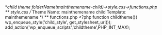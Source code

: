 **child theme
 folderName(mainthemename-child)->style.css->functions.php
** style.css
    /*
    Theme Name: mainthemename child
    Template: mainthemename
    */
** functions.php
    <?php function childtheme(){
      wp_enqueue_style('child_style', get_stylesheet_uri());
      add_action('wp_enqueue_scripts','childtheme',PHP_INT_MAX);
  
